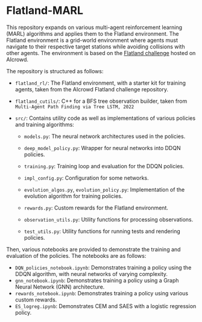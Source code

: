 # Flatland-MARL

This repository expands on various multi-agent reinforcement learning (MARL) algorithms and applies them to the Flatland environment. The Flatland environment is a grid-world environment where agents must navigate to their respective target stations while avoiding collisions with other agents. The environment is based on the [Flatland challenge](https://www.aicrowd.com/challenges/flatland-challenge) hosted on AIcrowd.

The repository is structured as follows:

- `flatland_rl/`: The Flatland environment, with a starter kit for training agents, taken from the AIcrowd Flatland challenge repository.

- `flatland_cutils/`: C++ for a BFS tree observation builder, taken from ```Multi-Agent Path Finding via Tree LSTM, 2022```

- `src/`: Contains utility code as well as implementations of various policies and training algorithms:
    - `models.py`: The neural network architectures used in the policies.
    - `deep_model_policy.py`: Wrapper for neural networks into DDQN policies.
    - `training.py`: Training loop and evaluation for the DDQN policies.
    - `impl_config.py`: Configuration for some networks.

    - `evolution_algos.py`, `evolution_policy.py`: Implementation of the evolution algorithm for training policies.

    - `rewards.py`: Custom rewards for the Flatland environment.

    - `observation_utils.py`: Utility functions for processing observations.
    - `test_utils.py`: Utility functions for running tests and rendering policies.

Then, various notebooks are provided to demonstrate the training and evaluation of the policies. The notebooks are as follows:

- `DQN_policies_notebook.ipynb`: Demonstrates training a policy using the DDQN algorithm, with neural networks of varying complexity.
- `gnn_notebook.ipynb`: Demonstrates training a policy using a Graph Neural Network (GNN) architecture.
- `rewards_notebook.ipynb`: Demonstrates training a policy using various custom rewards.
- `ES_logreg.ipynb`: Demonstrates CEM and SAES with a logistic regression policy.